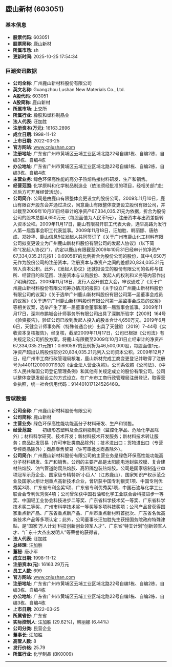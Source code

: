 ## 鹿山新材 (603051)

### 基本信息

- **股票代码**: 603051
- **股票简称**: 鹿山新材
- **所属市场**: sh
- **更新时间**: 2025-10-25 17:54:34

### 巨潮资讯数据

- **公司全称**: 广州鹿山新材料股份有限公司
- **英文名称**: Guangzhou Lushan New Materials Co., Ltd.
- **A股代码**: 603051
- **A股简称**: 鹿山新材
- **所属市场**: 上交所
- **所属行业**: 橡胶和塑料制品业
- **法人代表**: 汪加胜
- **注册资本(万元)**: 16163.2896
- **成立日期**: 1998-11-12
- **上市日期**: 2022-03-25
- **官方网站**: www.cnlushan.com
- **注册地址**: 广东省广州市黄埔区云埔工业区埔北路22号自编1栋、自编2栋、自编3栋、自编4栋
- **办公地址**: 广东省广州市黄埔区云埔工业区埔北路22号自编1栋、自编2栋、自编3栋、自编4栋
- **主营业务**: 绿色环保高性能的高分子热熔粘接材料研发、生产和销售。
- **经营范围**: 化学原料和化学制品制造业（依法须经批准的项目，经相关部门批准后方可开展经营活动）。
- **公司简介**: 公司是由鹿山有限整体变更设立的股份公司。2009年11月10日，鹿山有限召开股东会并通过决议，同意鹿山有限整体变更设立股份有限公司，并以截至2009年10月31日经审计的净资产67,334,035.21元为依据，折合为股份公司的股本总额4,650万元（每股面值为人民币1元），注册资本与出资差额转入资本公积。2009年11月17日，鹿山有限召开职工代表大会，选举高路为发行人第一届监事会职工代表监事。2009年11月18日，汪加胜、韩丽娜、唐舫成、郑妙华、鹿山信息5位发起人共同签订了《关于广州市鹿山化工材料有限公司拟变更设立为广州鹿山新材料股份有限公司的发起人协议》（以下简称“《发起人协议》”），约定以鹿山有限截至2009年10月31日经审计的净资产67,334,035.21元按1：0.690587的比例折合为股份公司的股份，其中4,650万元作为股份公司的注册资本，注册资本与净资产之间的差额20,834,035.21元转入资本公积。此外，《发起人协议》还就拟设立的股份有限公司的名称与住所、经营目的和范围、注册资本与认购股份、发起人的权利和义务等内容作出了明确约定。2009年11月18日，发行人召开创立大会，审议通过了《关于广州鹿山新材料股份有限公司筹办情况的报告》《关于设立广州鹿山新材料股份有限公司的议案》《关于选举广州鹿山新材料股份有限公司第一届董事会成员的议案》《关于选举广州鹿山新材料股份有限公司第一届监事会成员的议案》等相关议案，选举产生了第一届董事会董事和第一届监事会监事。2009年11月17日，深圳市鹏城会计师事务所有限公司出具了深鹏所验字【2009】164号《验资报告》，验证公司已收到发起人投入的股本合计4,650万元。2019年6月6日，天健会计师事务所（特殊普通合伙）出具了天健验〔2019〕7-44号《实收资本复核报告》，经复核，截至2009年11月17日，公司已根据《公司法》有关规定及公司折股方案，将鹿山有限截至2009年10月31日止经审计的净资产67,334,035.21元按1：0.690587的比例折为46,500,000股，每股面值1元，净资产超出认购股份部分20,834,035.21元列入公司资本公积。2009年12月7日，经广州市工商行政管理局核准，鹿山新材完成工商变更登记并取得了注册号为440112000001193的《企业法人营业执照》。公司系依照《公司法》、《中华人民共和国公司登记管理条例》和其他有关规定成立的股份有限公司。公司以整体变更发起设立的方式设立，在广州市工商行政管理局注册登记，取得营业执照，统一社会信用代码：91440101712452646Q。

### 雪球数据

- **公司全称**: 广州鹿山新材料股份有限公司
- **公司简称**: 鹿山新材
- **主营业务**: 绿色环保高性能功能高分子材料研发、生产和销售。
- **经营范围**: 　　初级形态塑料及合成树脂制造（监控化学品、危险化学品除外）；材料科学研究、技术开发；新材料技术开发服务；新材料技术转让服务；商品批发贸易（许可审批类商品除外）；技术进出口；货物进出口（专营专控商品除外）；商品零售贸易（许可审批类商品除外）。
- **公司简介**: 广州鹿山新材料股份有限公司的主营业务是绿色环保高性能功能高分子材料研发、生产和销售。公司的主要产品是太阳能电池封装胶膜、复合建材热熔胶、油气管道防腐热熔胶、高阻隔包装热熔胶。公司是国家级制造业单项冠军示范企业、国家级专精特新‘小巨人’（江苏鹿山）、国家知识产权示范企业及国家火炬计划重点高新技术企业，曾斩获中国专利银奖1项、中国专利优秀奖3项、广东省专利金奖1项、广东省专利优秀奖1项，中国石油与化学工业联合会专利优秀奖4项；公司曾荣获中国石油和化学工业联合会科技进步一等奖、中国轻工业协会科技进步二等奖、广东省科学技术奖一等奖、广东省科学技术奖二等奖、广州市科学技术奖一等奖等多项科技奖项；公司产品曾获得国家重点新产品、广东省重点新产品、广州市重点新材料首批次、广东省名优高新技术产品等多项认定；此外，公司董事长汪加胜先生获授国务院政府特殊津贴，是“国家‘万人计划’科技创新创业领军人才”、广东省“特支计划”创新领军人才、“广东十大杰出发明人”等荣誉的获得者。
- **法人代表**: 汪加胜
- **总经理**: 汪加胜
- **董秘**: 唐小军
- **成立日期**: 1998-11-12
- **注册资本(元)**: 16163.29万元
- **员工人数**: 699
- **官方网站**: www.cnlushan.com
- **注册地址**: 广东省广州市黄埔区云埔工业区埔北路22号自编1栋、自编2栋、自编3栋、自编4栋
- **办公地址**: 广东省广州市黄埔区云埔工业区埔北路22号自编1栋、自编2栋、自编3栋、自编4栋
- **上市日期**: 2022-03-25
- **所属省份**: 广东省
- **实际控制人**: 汪加胜 (29.62%)，韩丽娜 (6.44%)
- **公司分类**: 民营企业
- **董事长**: 汪加胜
- **高管人数**: 8
- **发行价格**: 25.79
- **所属行业**: 化学制品 (BK0009)

---